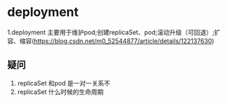 # deployment
1.deployment 主要用于维护pod;创建replicaSet、pod;滚动升级（可回退）;扩容、缩容(https://blog.csdn.net/m0_52544877/article/details/122137630)

## 疑问
1. replicaSet 和pod 是一对一关系不
2. replicaSet 什么时候的生命周期
